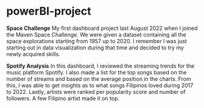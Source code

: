 # powerBI-project

**Space Challenge**
My first dashboard project last August 2022 when I joined the Maven Space Challenge.
We were given a dataset containing all the space explorations starting from 1957 up to 2020.
I remember I was just starting out in data visualization during that time and decided to try my newly acquired skills.

**Spotify Analysis**
In this dashboard, I reviewed the streaming trends for the music platform Spotify. I also made a list for the top songs based on the number of streams and based on the average position in the charts. From this, I was able to get insights as to what songs Filipinos loved during 2017 to 2022. Lastly, artists were ranked per popularity score and number of followers. A few Filipino artist made it on top.

